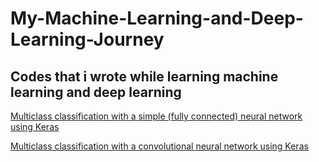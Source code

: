 # My-Machine-Learning-and-Deep-Learning-Journey
## Codes that i wrote while learning machine learning and deep learning

<a href="https://github.com/mutcato/Keras_Animal_Classifier/tree/master/_SimpleNN">Multiclass classification with a simple (fully connected) neural network using Keras
  
<a href="https://github.com/mutcato/Keras_Animal_Classifier/tree/master/_CNN">Multiclass classification with a convolutional neural network using Keras
